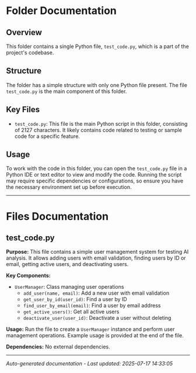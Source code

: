 # Folder Documentation

## Overview
This folder contains a single Python file, `test_code.py`, which is a part of the project's codebase.

## Structure
The folder has a simple structure with only one Python file present. The file `test_code.py` is the main component of this folder.

## Key Files
- `test_code.py`: This file is the main Python script in this folder, consisting of 2127 characters. It likely contains code related to testing or sample code for a specific feature.

## Usage
To work with the code in this folder, you can open the `test_code.py` file in a Python IDE or text editor to view and modify the code. Running the script may require specific dependencies or configurations, so ensure you have the necessary environment set up before execution.

---

# Files Documentation

## test_code.py

**Purpose:** This file contains a simple user management system for testing AI analysis. It allows adding users with email validation, finding users by ID or email, getting active users, and deactivating users.

**Key Components:**
- `UserManager`: Class managing user operations
  - `add_user(name, email)`: Add a new user with email validation
  - `get_user_by_id(user_id)`: Find a user by ID
  - `find_user_by_email(email)`: Find a user by email address
  - `get_active_users()`: Get all active users
  - `deactivate_user(user_id)`: Deactivate a user without deleting

**Usage:** Run the file to create a `UserManager` instance and perform user management operations. Example usage is provided at the end of the file.

**Dependencies:** No external dependencies.

---
*Auto-generated documentation - Last updated: 2025-07-17 14:33:05*
